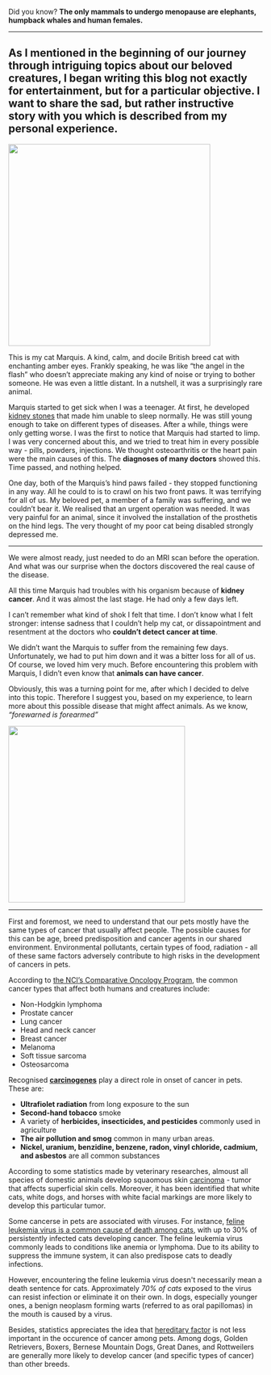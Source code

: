 Did you know? **The only mammals to undergo menopause are elephants, humpback whales and human females.**

<hr>
<h2>As I mentioned in the beginning of our journey through intriguing topics about our beloved creatures, I began writing this blog not exactly for entertainment, but for a particular objective.
I want to share the sad, but rather instructive story with you which is described from my personal experience.</h2>

<!-- ![Marquis](images_of_animals/72624bed05980839ab5831e77b30d4bf84fbbb36819b1bfe5cc312cf973e916d.png) -->
<img src="images_of_animals/DSC03001.JPG" width="400">


This is my cat Marquis. A kind, calm, and docile British breed cat with enchanting amber eyes. Frankly speaking, he was like “the angel in the flash” who doesn’t appreciate making any kind of noise or trying to bother someone. He was even a little distant. In a nutshell, it was a surprisingly rare animal.

Marquis started to get sick when I was a teenager. At first, he developed [kidney stones](https://en.wikipedia.org/wiki/Kidney_stone_disease) that made him unable to sleep normally. He was still young enough to take on different types of diseases. After a while, things were only getting worse.
I was the first to notice that Marquis had started to limp. I was very concerned about this, and we tried to treat him in every possible way - pills, powders, injections. We thought osteoarthritis or the heart pain were the main causes of this. The **diagnoses of many doctors** showed this. Time passed, and nothing helped. 

One day, both of the Marquis’s hind paws failed - they stopped 
functioning in any way. All he could to is to crawl on his two front paws. It was terrifying for all of us. My beloved pet, a member of a family was suffering, and we couldn’t bear it. We realised that an urgent operation was needed. It was very painful for an animal, since it involved the installation of the prosthetis on the hind legs. The very thought of my poor cat being disabled strongly depressed me. 
<hr>
We were almost ready, just needed to do an MRI scan before the operation. And what was our surprise when the doctors discovered the real cause of the disease.

All this time Marquis had troubles with his organism because of **kidney cancer**. And it was almost the last stage. He had only a few days left.

I can’t remember what kind of shok I felt that time. I don’t know what I felt stronger: intense sadness that I couldn’t help my cat, or dissapointment and resentment at the doctors who **couldn’t detect cancer at time**.

We didn’t want the Marquis to suffer from the remaining few days. Unfortunately, we had to put him down and it was a bitter loss for all of us. Of course, we loved him very much. Before encountering this problem with Marquis, I didn’t even know that **animals can have cancer**.

Obviously, this was a turning point for me, after which I decided to delve into this topic. Therefore I suggest you, based on my experience, to learn more about this possible disease that might affect animals. As we know, *“forewarned is forearmed”*


<img src="images_of_animals/DSC02988.JPG" width="350">
<hr>

First and foremost, we need to understand that our pets mostly have the same types of cancer that usually affect people. The possible causes for this can be age, breed predisposition and cancer agents in our shared environment. Environmental pollutants, certain types of food, radiation - all of these same factors adversely contribute to high risks in the development of cancers in pets. 

According to [the NCI’s Comparative Oncology Program](https://ccr.cancer.gov/comparative-oncology-program), the common cancer types that affect both humans and creatures include:
+ Non-Hodgkin lymphoma
+ Prostate cancer
+ Lung cancer
+ Head and neck cancer
+ Breast cancer
+ Melanoma
+ Soft tissue sarcoma
+ Osteosarcoma


Recognised **[carcinogenes](https://www.msdvetmanual.com/special-pet-topics/cancer-and-tumors/causes-of-cancer)** play a direct role in onset of cancer in pets. These are:
+ **Ultrafiolet radiation** from long exposure to the sun
+ **Second-hand tobacco** smoke
+ A variety of **herbicides, insecticides, and pesticides** commonly used in agriculture
+ **The air pollution and smog** common in many urban areas. 
+ **Nickel, uranium, benzidine, benzene, radon, vinyl chloride, cadmium, and asbestos** are all common substances

According to some statistics made by veterinary researches, almoust all species of domestic animals develop squaomous skin [carcinoma](https://en.wikipedia.org/wiki/Carcinoma) - tumor that affects superficial skin cells. Moreover, it has been identified that white cats, white dogs, and horses with white facial markings are more likely to develop this particular tumor.

Some cancerse in pets are associated with viruses. For instance, [feline leukemia virus is a common cause of death among cats](https://www.webmd.com/pets/cats/facts-about-feline-leukemia-virus), with up to 30% of persistently infected cats developing cancer. The feline leukemia virus commonly leads to conditions like anemia or lymphoma. Due to its ability to suppress the immune system, it can also predispose cats to deadly infections.

However, encountering the feline leukemia virus doesn't necessarily mean a death sentence for cats. Approximately *70% of cats* exposed to the virus can resist infection or eliminate it on their own. In dogs, especially younger ones, a benign neoplasm forming warts (referred to as oral papillomas) in the mouth is caused by a virus.

Besides, statistics appreciates the idea that [hereditary factor](https://wearethecure.org/blog/dog-breeds-prone-to-cancer/) is not less important in the occurence of cancer among pets. Among dogs, Golden Retrievers, Boxers, Bernese Mountain Dogs, Great Danes, and Rottweilers are generally more likely to develop cancer (and specific types of cancer) than other breeds.
